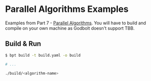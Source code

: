 # Parallel Algorithms Examples

Examples from Part 7 - [Parallel Algorithms](/content/part7/tasks/parallel-alg.md). You will have to build and compile on your own machine as Godbolt doesn't support TBB.

## Build & Run

```sh
$ bpt build -t build.yaml -o build

# ...

./build/<algorithm-name>
```
